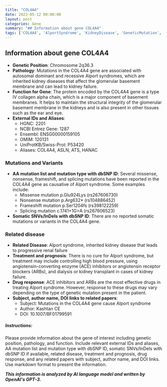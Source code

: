 ```yaml
---
title: "COL4A4"
date: 2023-05-12 00:00:00
layout: post
categories: Gene
summary: "## Information about gene COL4A4"
tags: ['COL4A4', 'AlportSyndrome', 'KidneyDisease', 'GeneticMutation', 'ACEInhibitors', 'Treatment', 'Prognosis', 'Research']
---
```


## Information about gene COL4A4

- **Genetic Position**: Chromosome 2q36.3
- **Pathology**: Mutations in the COL4A4 gene are associated with autosomal dominant and recessive Alport syndromes, which are inherited kidney diseases that affect the glomerular basement membrane and can lead to kidney failure.
- **Function for Gene**: The protein encoded by the COL4A4 gene is a type IV collagen alpha chain, which is a major component of basement membranes. It helps to maintain the structural integrity of the glomerular basement membrane in the kidneys and is also present in other tissues such as the ear and eye.
- **External IDs and Aliases**:
     - HGNC: 2201
     - NCBI Entrez Gene: 1287
     - Ensembl: ENSG00000159105
     - OMIM: 120131
     - UniProtKB/Swiss-Prot: P53420
     - Aliases: COL4A4, ASLN, ATS, HANAC
     
### Mutations and Variants

- **AA mutation list and mutation type with dbSNP ID**: Several missense, nonsense, frameshift, and splicing mutations have been reported in the COL4A4 gene as causative of Alport syndrome. Some examples include:
     - Missense mutation p.Glu924Lys (rs267606730)
     - Nonsense mutation p.Arg632* (rs104886452)
     - Frameshift mutation p.Ser1204fs (rs398122259)
     - Splicing mutation c.1741+1G>A (rs267606523)
- **Somatic SNVs/InDels with dbSNP ID**: There are no reported somatic mutations or variants in the COL4A4 gene.
     
### Related disease

- **Related Disease**: Alport syndrome, inherited kidney disease that leads to progressive renal failure
- **Treatment and prognosis**: There is no cure for Alport syndrome, but treatment may include controlling high blood pressure, using angiotensin-converting enzyme (ACE) inhibitors or angiotensin receptor blockers (ARBs), and dialysis or kidney transplant in cases of kidney failure.
- **Drug response**: ACE inhibitors and ARBs are the most effective drugs in treating Alport syndrome. However, response to these drugs may vary depending on the type of genetic mutation present in the patient.
- **Subject, author name, DOI links to related papers**:
     - Subject: Mutations in the COL4A4 gene cause Alport syndrome
     - Author: Kashtan CE
     - DOI: 10.1007/BF01799591

##### Instructions:
Please provide information about the gene of interest including genetic position, pathology, and function. Include relevant external IDs and aliases, AA mutation list and mutation type with dbSNP ID, somatic SNVs/InDels with dbSNP ID if available, related disease, treatment and prognosis, drug response, and any related papers with subject, author name, and DOI links. Use markdown format to present the information.

**_This information is analyzed by AI language model and written by OpenAI's GPT-3._**